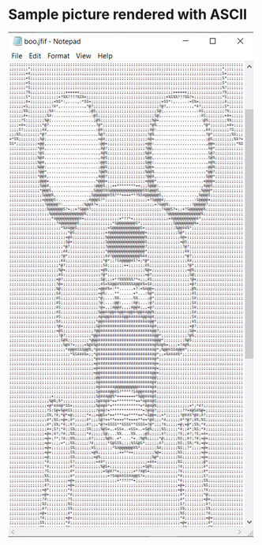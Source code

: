 # Sample picture rendered with ASCII
[![demo](https://github.com/theeemanuel/ascii/blob/main/picture%20rendering%20in%20ascii/samples/booASCII.png)](https://in.pinterest.com/pin/768637861411336228/)
